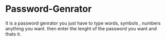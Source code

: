 # Password-Genrator
It is a password genrator you just have to type words, symbols , numbers anything you want. then enter the lenght of the password you want and thats it.
